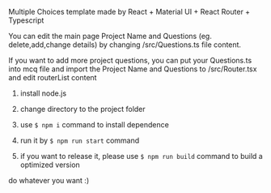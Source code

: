 Multiple Choices template made by React + Material UI + React Router + Typescript

You can edit the main page Project Name and Questions (eg. delete,add,change details) by changing /src/Questions.ts file content.

If you want to add more project questions, you can put your Questions.ts into mcq file and import the Project Name and Questions to /src/Router.tsx and edit routerList content

1. install node.js

1. change directory to the project folder

1. use `$ npm i` command to install dependence

1. run it by `$ npm run start` command

1. if you want to release it, please use `$ npm run build` command to build a optimized version

do whatever you want :)
